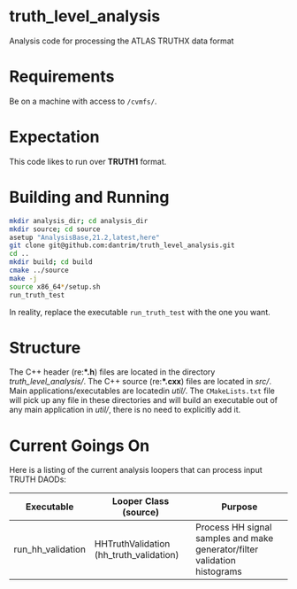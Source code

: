 # truth_level_analysis
Analysis code for processing the ATLAS TRUTHX data format

# Requirements
Be on a machine with access to `/cvmfs/`.

# Expectation
This code likes to run over **TRUTH1** format.

# Building and Running
```bash
mkdir analysis_dir; cd analysis_dir
mkdir source; cd source
asetup "AnalysisBase,21.2,latest,here"
git clone git@github.com:dantrim/truth_level_analysis.git
cd ..
mkdir build; cd build
cmake ../source
make -j
source x86_64*/setup.sh
run_truth_test
```
In reality, replace the executable `run_truth_test` with the one you want.

# Structure
The C++ header (re:**\*.h**) files are located in the directory *truth_level_analysis/*.
The C++ source (re:**\*.cxx**) files are located in *src/*. Main applications/executables
are locatedin *util/*. The `CMakeLists.txt` file will pick up any file in these directories
and will build an executable out of any main application in *util/*, there is no need to
explicitly add it.

# Current Goings On

Here is a listing of the current analysis loopers that can process input TRUTH DAODs:

|Executable| Looper Class (source) | Purpose|
|----------|-----------------------|--------|
|run_hh_validation | HHTruthValidation (hh_truth_validation) | Process HH signal samples and make generator/filter validation histograms |
